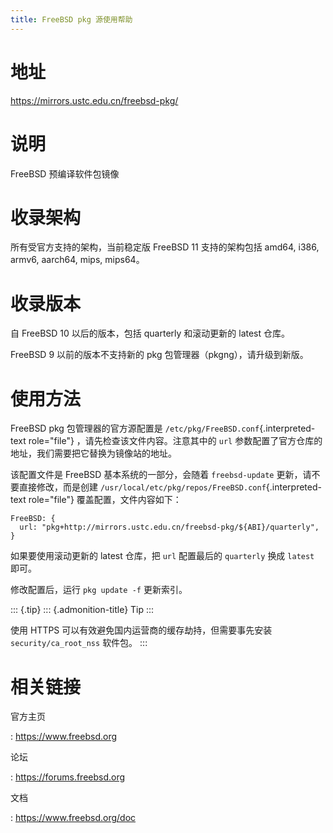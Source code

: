 ```yaml
---
title: FreeBSD pkg 源使用帮助
---
```


地址
====

<https://mirrors.ustc.edu.cn/freebsd-pkg/>

说明
====

FreeBSD 预编译软件包镜像

收录架构
========

所有受官方支持的架构，当前稳定版 FreeBSD 11 支持的架构包括 amd64, i386,
armv6, aarch64, mips, mips64。

收录版本
========

自 FreeBSD 10 以后的版本，包括 quarterly 和滚动更新的 latest 仓库。

FreeBSD 9 以前的版本不支持新的 pkg 包管理器（pkgng），请升级到新版。

使用方法
========

FreeBSD pkg 包管理器的官方源配置是
`/etc/pkg/FreeBSD.conf`{.interpreted-text role="file"}
，请先检查该文件内容。注意其中的 `url`
参数配置了官方仓库的地址，我们需要把它替换为镜像站的地址。

该配置文件是 FreeBSD 基本系统的一部分，会随着 `freebsd-update`
更新，请不要直接修改，而是创建
`/usr/local/etc/pkg/repos/FreeBSD.conf`{.interpreted-text role="file"}
覆盖配置，文件内容如下：

    FreeBSD: {
      url: "pkg+http://mirrors.ustc.edu.cn/freebsd-pkg/${ABI}/quarterly",
    }

如果要使用滚动更新的 latest 仓库，把 `url` 配置最后的 `quarterly` 换成
`latest` 即可。

修改配置后，运行 `pkg update -f` 更新索引。

::: {.tip}
::: {.admonition-title}
Tip
:::

使用 HTTPS 可以有效避免国内运营商的缓存劫持，但需要事先安装
`security/ca_root_nss` 软件包。
:::

相关链接
========

官方主页

:   <https://www.freebsd.org>

论坛

:   <https://forums.freebsd.org>

文档

:   <https://www.freebsd.org/doc>
